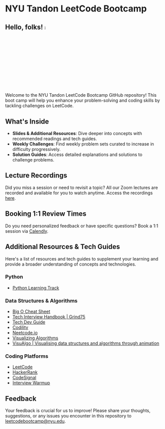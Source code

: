 # NYU Tandon LeetCode Bootcamp

## Hello, folks! <img src="https://raw.githubusercontent.com/MartinHeinz/MartinHeinz/master/wave.gif" width=5% height=5% alt="Waving hand">

Welcome to the NYU Tandon LeetCode Bootcamp GitHub repository! This boot camp will help you enhance your problem-solving and coding skills by tackling challenges on LeetCode.

## What's Inside

- **Slides & Additional Resources**: Dive deeper into concepts with recommended readings and tech guides.
- **Weekly Challenges**: Find weekly problem sets curated to increase in difficulty progressively.
- **Solution Guides**: Access detailed explanations and solutions to challenge problems.

## Lecture Recordings

Did you miss a session or need to revisit a topic? All our Zoom lectures are recorded and available for you to watch anytime. Access the recordings [here](https://docs.google.com/document/d/18CGI_XK9Uc_Ez-rOS8AGWvXnV74HXrHMEc6k96zslYA/edit?usp=sharing).

## Booking 1:1 Review Times

Do you need personalized feedback or have specific questions? Book a 1:1 session via [Calendly](https://calendly.com/sprihajha/leetcode-bootcamp).

## Additional Resources & Tech Guides

Here's a list of resources and tech guides to supplement your learning and provide a broader understanding of concepts and technologies.

### Python

- [Python Learning Track](https://exercism.org/tracks/python)

### Data Structures & Algorithms

- [Big O Cheat Sheet](https://www.bigocheatsheet.com/)
- [Tech Interview Handbook | Grind75](https://www.techinterviewhandbook.org)
- [Tech Dev Guide](https://techdevguide.withgoogle.com/paths/data-structures-and-algorithms/)
- [Codility](https://app.codility.com/programmers/lessons/1-iterations/)
- [Neetcode.io](https://neetcode.io/roadmap)
- [Visualizing Algorithms](https://www.cs.usfca.edu/~galles/visualization/Algorithms.html)
- [VisuAlgo | Visualising data structures and algorithms through animation](https://visualgo.net/en)

### Coding Platforms

- [LeetCode](https://leetcode.com/)
- [HackerRank](https://www.hackerrank.com/)
- [CodeSignal](https://codesignal.com)
- [Interview Warmup](https://grow.google/certificates/interview-warmup/)

## Feedback

Your feedback is crucial for us to improve! Please share your thoughts, suggestions, or any issues you encounter in this repository to  [leetcodebootcamp@nyu.edu](mailto:leetcodebootcamp@nyu.edu).
